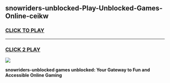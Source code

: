 
## snowriders-unblocked-Play-Unblocked-Games-Online-ceikw
<h3>
<a href="https://premium76.site?title=snowriders-unblocked&ref=25A">CLICK TO PLAY</a></h3>
<hr>

<h3>
<a href="https://premium76.site?title=snowriders-unblocked&ref=25A">CLICK 2 PLAY</a>
  
</h3>

<a href="https://premium76.site?title=snowriders-unblocked&ref=25A"><img src="https://clearcache.store/games.png"></a>


**snowriders-unblocked games unblocked: Your Gateway to Fun and Accessible Online Gaming**
